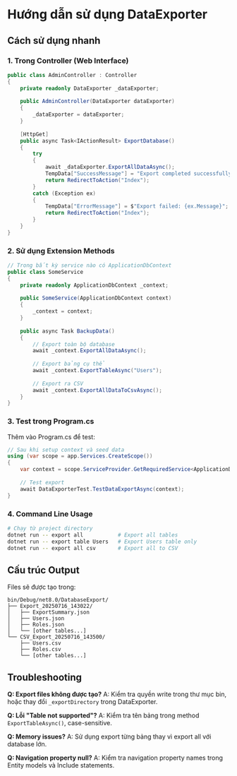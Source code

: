# Hướng dẫn sử dụng DataExporter

## Cách sử dụng nhanh

### 1. Trong Controller (Web Interface)

```csharp
public class AdminController : Controller
{
    private readonly DataExporter _dataExporter;
    
    public AdminController(DataExporter dataExporter)
    {
        _dataExporter = dataExporter;
    }
    
    [HttpGet]
    public async Task<IActionResult> ExportDatabase()
    {
        try
        {
            await _dataExporter.ExportAllDataAsync();
            TempData["SuccessMessage"] = "Export completed successfully!";
            return RedirectToAction("Index");
        }
        catch (Exception ex)
        {
            TempData["ErrorMessage"] = $"Export failed: {ex.Message}";
            return RedirectToAction("Index");
        }
    }
}
```

### 2. Sử dụng Extension Methods

```csharp
// Trong bất kỳ service nào có ApplicationDbContext
public class SomeService
{
    private readonly ApplicationDbContext _context;
    
    public SomeService(ApplicationDbContext context)
    {
        _context = context;
    }
    
    public async Task BackupData()
    {
        // Export toàn bộ database
        await _context.ExportAllDataAsync();
        
        // Export bảng cụ thể
        await _context.ExportTableAsync("Users");
        
        // Export ra CSV
        await _context.ExportAllDataToCsvAsync();
    }
}
```

### 3. Test trong Program.cs

Thêm vào Program.cs để test:

```csharp
// Sau khi setup context và seed data
using (var scope = app.Services.CreateScope())
{
    var context = scope.ServiceProvider.GetRequiredService<ApplicationDbContext>();
    
    // Test export
    await DataExporterTest.TestDataExportAsync(context);
}
```

### 4. Command Line Usage

```bash
# Chạy từ project directory
dotnet run -- export all           # Export all tables
dotnet run -- export table Users   # Export Users table only
dotnet run -- export all csv       # Export all to CSV
```

## Cấu trúc Output

Files sẽ được tạo trong:
```
bin/Debug/net8.0/DatabaseExport/
├── Export_20250716_143022/
│   ├── ExportSummary.json
│   ├── Users.json
│   ├── Roles.json
│   └── [other tables...]
└── CSV_Export_20250716_143500/
    ├── Users.csv
    ├── Roles.csv
    └── [other tables...]
```

## Troubleshooting

**Q: Export files không được tạo?**
A: Kiểm tra quyền write trong thư mục bin, hoặc thay đổi `_exportDirectory` trong DataExporter.

**Q: Lỗi "Table not supported"?**
A: Kiểm tra tên bảng trong method `ExportTableAsync()`, case-sensitive.

**Q: Memory issues?**
A: Sử dụng export từng bảng thay vì export all với database lớn.

**Q: Navigation property null?**
A: Kiểm tra navigation property names trong Entity models và Include statements.
